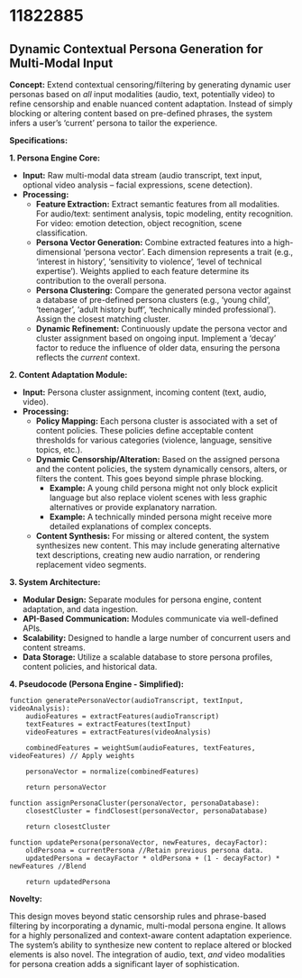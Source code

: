 # 11822885

## Dynamic Contextual Persona Generation for Multi-Modal Input

**Concept:** Extend contextual censoring/filtering by generating dynamic user personas based on *all* input modalities (audio, text, potentially video) to refine censorship and enable nuanced content adaptation.  Instead of simply blocking or altering content based on pre-defined phrases, the system infers a user’s ‘current’ persona to tailor the experience.

**Specifications:**

**1. Persona Engine Core:**

*   **Input:** Raw multi-modal data stream (audio transcript, text input, optional video analysis – facial expressions, scene detection).
*   **Processing:**
    *   **Feature Extraction:** Extract semantic features from all modalities.  For audio/text: sentiment analysis, topic modeling, entity recognition. For video: emotion detection, object recognition, scene classification.
    *   **Persona Vector Generation:** Combine extracted features into a high-dimensional ‘persona vector’.  Each dimension represents a trait (e.g., ‘interest in history’, ‘sensitivity to violence’, ‘level of technical expertise’).  Weights applied to each feature determine its contribution to the overall persona.
    *   **Persona Clustering:** Compare the generated persona vector against a database of pre-defined persona clusters (e.g., ‘young child’, ‘teenager’, ‘adult history buff’, ‘technically minded professional’). Assign the closest matching cluster.
    *   **Dynamic Refinement:** Continuously update the persona vector and cluster assignment based on ongoing input. Implement a ‘decay’ factor to reduce the influence of older data, ensuring the persona reflects the *current* context.

**2. Content Adaptation Module:**

*   **Input:** Persona cluster assignment, incoming content (text, audio, video).
*   **Processing:**
    *   **Policy Mapping:** Each persona cluster is associated with a set of content policies. These policies define acceptable content thresholds for various categories (violence, language, sensitive topics, etc.).
    *   **Dynamic Censorship/Alteration:** Based on the assigned persona and the content policies, the system dynamically censors, alters, or filters the content. This goes beyond simple phrase blocking.
        *   **Example:** A young child persona might not only block explicit language but also replace violent scenes with less graphic alternatives or provide explanatory narration.
        *   **Example:**  A technically minded persona might receive more detailed explanations of complex concepts.
    *   **Content Synthesis:** For missing or altered content, the system synthesizes new content. This may include generating alternative text descriptions, creating new audio narration, or rendering replacement video segments.

**3. System Architecture:**

*   **Modular Design:** Separate modules for persona engine, content adaptation, and data ingestion.
*   **API-Based Communication:** Modules communicate via well-defined APIs.
*   **Scalability:** Designed to handle a large number of concurrent users and content streams.
*   **Data Storage:** Utilize a scalable database to store persona profiles, content policies, and historical data.

**4. Pseudocode (Persona Engine - Simplified):**

```
function generatePersonaVector(audioTranscript, textInput, videoAnalysis):
    audioFeatures = extractFeatures(audioTranscript)
    textFeatures = extractFeatures(textInput)
    videoFeatures = extractFeatures(videoAnalysis)

    combinedFeatures = weightSum(audioFeatures, textFeatures, videoFeatures) // Apply weights

    personaVector = normalize(combinedFeatures)

    return personaVector

function assignPersonaCluster(personaVector, personaDatabase):
    closestCluster = findClosest(personaVector, personaDatabase)

    return closestCluster

function updatePersona(personaVector, newFeatures, decayFactor):
    oldPersona = currentPersona //Retain previous persona data.
    updatedPersona = decayFactor * oldPersona + (1 - decayFactor) * newFeatures //Blend

    return updatedPersona
```

**Novelty:**

This design moves beyond static censorship rules and phrase-based filtering by incorporating a dynamic, multi-modal persona engine. It allows for a highly personalized and context-aware content adaptation experience. The system’s ability to synthesize new content to replace altered or blocked elements is also novel. The integration of audio, text, *and* video modalities for persona creation adds a significant layer of sophistication.